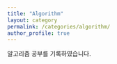 ```yaml
---
title: "Algorithm"
layout: category
permalink: /categories/algorithm/
author_profile: true
---
```


알고리즘 공부를 기록하였습니다.